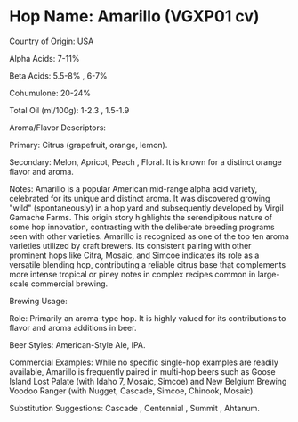 # Hop Name: Amarillo (VGXP01 cv)

Country of Origin: USA

Alpha Acids: 7-11%

Beta Acids: 5.5-8% , 6-7%

Cohumulone: 20-24%

Total Oil (ml/100g): 1-2.3 , 1.5-1.9

Aroma/Flavor Descriptors:

Primary: Citrus (grapefruit, orange, lemon).

Secondary: Melon, Apricot, Peach , Floral. It is known for a distinct orange flavor and aroma.

Notes: Amarillo is a popular American mid-range alpha acid variety, celebrated for its unique and distinct aroma. It was discovered growing "wild" (spontaneously) in a hop yard and subsequently developed by Virgil Gamache Farms. This origin story highlights the serendipitous nature of some hop innovation, contrasting with the deliberate breeding programs seen with other varieties. Amarillo is recognized as one of the top ten aroma varieties utilized by craft brewers. Its consistent pairing with other prominent hops like Citra, Mosaic, and Simcoe indicates its role as a versatile blending hop, contributing a reliable citrus base that complements more intense tropical or piney notes in complex recipes common in large-scale commercial brewing.

Brewing Usage:

Role: Primarily an aroma-type hop. It is highly valued for its contributions to flavor and aroma additions in beer.

Beer Styles: American-Style Ale, IPA.

Commercial Examples: While no specific single-hop examples are readily available, Amarillo is frequently paired in multi-hop beers such as Goose Island Lost Palate (with Idaho 7, Mosaic, Simcoe)  and New Belgium Brewing Voodoo Ranger (with Nugget, Cascade, Simcoe, Chinook, Mosaic).

Substitution Suggestions: Cascade , Centennial , Summit , Ahtanum.
